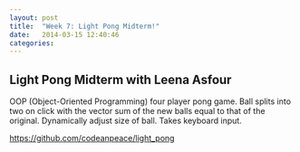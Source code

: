 ```yaml
---
layout: post
title:  "Week 7: Light Pong Midterm!"
date:   2014-03-15 12:40:46
categories:
---
```


## Light Pong Midterm with Leena Asfour

OOP (Object-Oriented Programming) four player pong game. Ball splits into two on click with the vector sum of the new balls equal to that of the original. Dynamically adjust size of ball. Takes keyboard input.

https://github.com/codeanpeace/light_pong